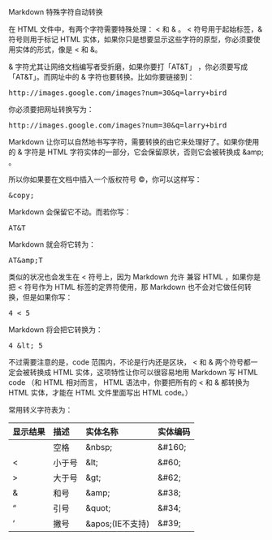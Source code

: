 Markdown 特殊字符自动转换

在 HTML 文件中，有两个字符需要特殊处理： < 和 & 。 < 符号用于起始标签，& 符号则用于标记 HTML 实体，如果你只是想要显示这些字符的原型，你必须要使用实体的形式，像是 &lt; 和 &amp;。

& 字符尤其让网络文档编写者受折磨，如果你要打「AT&T」 ，你必须要写成「AT&amp;T」。而网址中的 & 字符也要转换。比如你要链接到：

<pre>
http://images.google.com/images?num=30&q=larry+bird
</pre>
你必须要把网址转换写为：
<pre>
http://images.google.com/images?num=30&amp;q=larry+bird
</pre>
Markdown 让你可以自然地书写字符，需要转换的由它来处理好了。如果你使用的 & 字符是 HTML 字符实体的一部分，它会保留原状，否则它会被转换成 &amp;amp; 。

所以你如果要在文档中插入一个版权符号 ©，你可以这样写：
<pre>
&amp;copy;
</pre>
Markdown 会保留它不动。而若你写：
<pre>
AT&amp;T
</pre>
Markdown 就会将它转为：
<pre>
AT&amp;amp;T
</pre>
类似的状况也会发生在 < 符号上，因为 Markdown 允许 兼容 HTML ，如果你是把 < 符号作为 HTML 标签的定界符使用，那 Markdown 也不会对它做任何转换，但是如果你写：
<pre>
4 < 5
</pre>
Markdown 将会把它转换为：
<pre>
4 &amp;lt; 5
</pre>
不过需要注意的是，code 范围内，不论是行内还是区块， < 和 & 两个符号都一定会被转换成 HTML 实体，这项特性让你可以很容易地用 Markdown 写 HTML code （和 HTML 相对而言， HTML 语法中，你要把所有的 < 和 & 都转换为 HTML 实体，才能在 HTML 文件里面写出 HTML code。）

常用转义字符表为：


|显示结果|描述|实体名称|实体编码|
|:---|:---|:---|:---|
| |空格|&amp;nbsp;|&amp;#160;|
|<|小于号|&amp;lt;|&amp;#60;|
|>|大于号|&amp;gt;|&amp;#62;|
|&|和号|&amp;amp;|&amp;#38;|
|“|引号|&amp;quot;|&amp;#34;|
|‘|撇号|&amp;apos;(IE不支持)|&amp;#39;|

